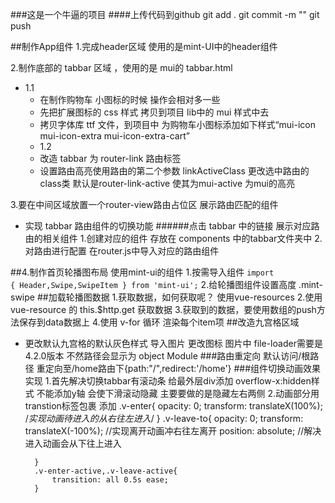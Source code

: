 ###这是一个牛逼的项目
####上传代码到github
git add .
git commit -m ""
git push

##制作App组件
1.完成header区域 使用的是mint-UI中的header组件

2.制作底部的 tabbar 区域 ，使用的是 mui的 tabbar.html
+ 1.1
     + 在制作购物车 小图标的时候 操作会相对多一些
     + 先把扩展图标的 css 样式 拷贝到项目 lib中的 mui 样式中去
     + 拷贝字体库 ttf 文件，到项目中 为购物车小图标添加如下样式“mui-icon mui-icon-extra mui-icon-extra-cart”
     + 1.2
     + 改造 tabbar 为 router-link 路由标签 
     + <span color='red'>设置路由高亮</span>使用路由的第二个参数 linkActiveClass 更改选中路由的class类 默认是router-link-active 使其为mui-active 为mui的高亮
 
 
 3.要在中间区域放置一个router-view路由占位区 展示路由匹配的组件 
  + 实现 tabbar 路由组件的切换功能
  ######点击 tabbar 中的链接 展示对应路由的相关组件
    1.创建对应的组件 存放在 components 中的tabbar文件夹中
    2.对路由进行配置 在router.js中导入对应的路由组件
    
##4.制作首页轮播图布局
使用mint-ui的组件
1.按需导入组件 <code>import { Header,Swipe,SwipeItem } from 'mint-ui';</code>
2.给轮播图组件设置高度 .mint-swipe
##加载轮播图数据
1.获取数据，如何获取呢？ 使用vue-resources
2.使用 vue-resource 的 this.$http.get 获取数据
3.获取到的数据，要使用数组的push方法保存到data数据上
4.使用 v-for 循环 渲染每个item项
##改造九宫格区域
+ 更改默认九宫格的默认灰色样式
导入图片 更改图标 图片中 file-loader需要是4.2.0版本 不然路径会显示为 object Module
###路由重定向
    默认访问/根路径 重定向至/home路由下{path:"/",redirect:'/home'}
###组件切换动画效果实现
    1.首先解决切换tabbar有滚动条
        给最外层div添加 overflow-x:hidden样式 不能添加y轴 会使下滑滚动隐藏 主要要做的是隐藏左右两侧
    2.动画部分用transtion标签包裹 添加
        .v-enter{
            opacity: 0;
            transform: translateX(100%);
            /*实现动画待进入的从右往左进入*/
        }
        .v-leave-to{
            opacity: 0;
            transform: translateX(-100%);
            //实现离开动画冲右往左离开
            position: absolute;
            //解决进入动画会从下往上进入 
            
        }
        .v-enter-active,.v-leave-active{
            transition: all 0.5s ease;
        }